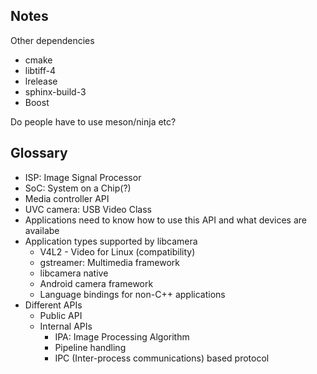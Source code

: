
## Notes

Other dependencies

-   cmake
-   libtiff-4
-   lrelease
-   sphinx-build-3
-   Boost

Do people have to use meson/ninja etc?

## Glossary

-   ISP: Image Signal Processor
-   SoC: System on a Chip(?)
-   Media controller API
-   UVC camera: USB Video Class
-   Applications need to know how to use this API and what devices are availabe
-   Application types supported by libcamera
    -   V4L2 - Video for Linux (compatibility)
    -   gstreamer: Multimedia framework
    -   libcamera native
    -   Android camera framework
    -   Language bindings for non-C++ applications
-   Different APIs
    -   Public API
    -   Internal APIs
        -   IPA: Image Processing Algorithm
        -   Pipeline handling
        -   IPC (Inter-process communications) based protocol